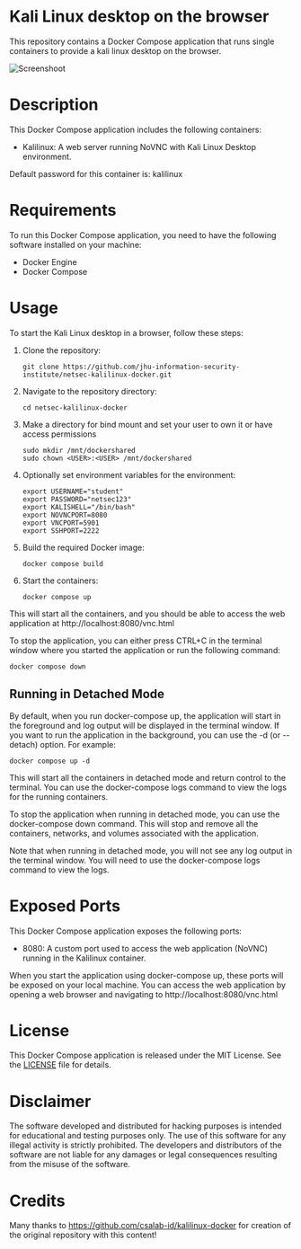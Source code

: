 # Kali Linux desktop on the browser

This repository contains a Docker Compose application that runs single containers to provide a kali linux desktop on the browser.

![Screenshoot](.github/images/screenshoot.png)

# Description

This Docker Compose application includes the following containers:

- Kalilinux: A web server running NoVNC with Kali Linux Desktop environment.

Default password for this container is: kalilinux

# Requirements

To run this Docker Compose application, you need to have the following software installed on your machine:

- Docker Engine
- Docker Compose

# Usage
To start the Kali Linux desktop in a browser, follow these steps:

1. Clone the repository:
    ```
    git clone https://github.com/jhu-information-security-institute/netsec-kalilinux-docker.git
    ```
2. Navigate to the repository directory:
    ```
    cd netsec-kalilinux-docker
    ```
3. Make a directory for bind mount and set your user to own it or have access permissions
   ```
   sudo mkdir /mnt/dockershared
   sudo chown <USER>:<USER> /mnt/dockershared
   ```
4. Optionally set environment variables for the environment:
    ```
    export USERNAME="student"
    export PASSWORD="netsec123"
    export KALISHELL="/bin/bash"
    export NOVNCPORT=8080
    export VNCPORT=5901
    export SSHPORT=2222
    ```
5. Build the required Docker image:
    ```
    docker compose build
    ```
6. Start the containers:
    ```
    docker compose up
    ```

This will start all the containers, and you should be able to access the web application at http://localhost:8080/vnc.html

To stop the application, you can either press CTRL+C in the terminal window where you started the application or run the following command:
```
docker compose down
```

## Running in Detached Mode

By default, when you run docker-compose up, the application will start in the foreground and log output will be displayed in the terminal window. If you want to run the application in the background, you can use the -d (or --detach) option. For example:
```
docker compose up -d
```
This will start all the containers in detached mode and return control to the terminal. You can use the docker-compose logs command to view the logs for the running containers.

To stop the application when running in detached mode, you can use the docker-compose down command. This will stop and remove all the containers, networks, and volumes associated with the application.

Note that when running in detached mode, you will not see any log output in the terminal window. You will need to use the docker-compose logs command to view the logs.

# Exposed Ports

This Docker Compose application exposes the following ports:

- 8080: A custom port used to access the web application (NoVNC) running in the Kalilinux container.

When you start the application using docker-compose up, these ports will be exposed on your local machine. You can access the web application by opening a web browser and navigating to http://localhost:8080/vnc.html

# License

This Docker Compose application is released under the MIT License. See the [LICENSE](https://www.mit.edu/~amini/LICENSE.md) file for details.

# Disclaimer

The software developed and distributed for hacking purposes is intended for educational and testing purposes only. The use of this software for any illegal activity is strictly prohibited. The developers and distributors of the software are not liable for any damages or legal consequences resulting from the misuse of the software.

# Credits

Many thanks to https://github.com/csalab-id/kalilinux-docker for creation of the original repository with this content!
